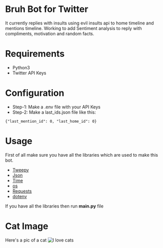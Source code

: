Bruh Bot for Twitter
=======================

It currently replies with insults using evil insults api to home timeline and mentions timeline.
Working to add Sentiment analysis to reply with compliments, motivation and random facts.

Requirements
============

* Python3
* Twitter API Keys

Configuration
============

* Step-1: Make a .env file with your API Keys
* Step-2: Make a last_ids.json file like this:
```
{"last_mention_id": 0, "last_home_id": 0}
```

Usage
=====

First of all make sure you have all the libraries which are used to make this bot.
- [Tweepy](https://www.tweepy.org/)
- [Json](https://www.json.org/)
- [Time](https://docs.python.org/3/library/time.html)
- [os](https://docs.python.org/3/library/os.html)
- [Requests](https://pypi.org/project/requests/)
- [dotenv](https://pypi.org/project/python-dotenv/)

If you have all the libraries then run **main.py** file

Cat Image
=========
Here's a pic of a cat
![I love cats](https://st2.depositphotos.com/4684319/7048/i/600/depositphotos_70486253-stock-photo-smiling-cat-cats.jpg)
